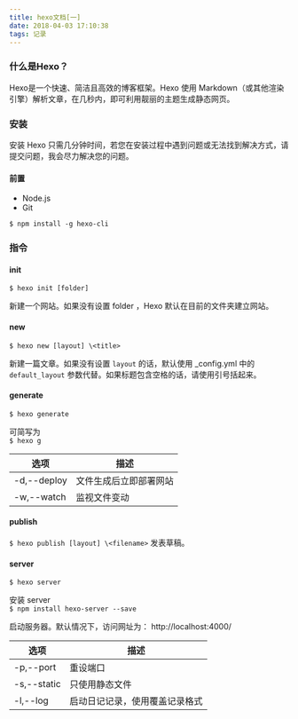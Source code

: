 ```yaml
---
title: hexo文档[一]
date: 2018-04-03 17:10:38
tags: 记录  
---
```


### 什么是Hexo？ 
Hexo是一个快速、简洁且高效的博客框架。Hexo 使用 Markdown（或其他渲染引擎）解析文章，在几秒内，即可利用靓丽的主题生成静态网页。
<!--more-->
### 安装  
安装 Hexo 只需几分钟时间，若您在安装过程中遇到问题或无法找到解决方式，请提交问题，我会尽力解决您的问题。

#### 前置  
* Node.js
* Git  

` $ npm install -g hexo-cli `

### 指令  
#### init  

` $ hexo init [folder] `  

新建一个网站。如果没有设置 folder ，Hexo 默认在目前的文件夹建立网站。

#### new  

` $ hexo new [layout] \<title> `  

新建一篇文章。如果没有设置 `layout` 的话，默认使用 _config.yml 中的 `default_layout` 参数代替。如果标题包含空格的话，请使用引号括起来。 

#### generate  

` $ hexo generate `   

可简写为  
` $ hexo g ` 

| 选项 | 描述 |  
| -----| ----- |  
| -d,--deploy | 文件生成后立即部署网站 |  
|-w,--watch | 监视文件变动 |  

#### publish  
` $ hexo publish [layout] \<filename> ` 
发表草稿。 

#### server  
` $ hexo server ` 

安装 server  
 `$ npm install hexo-server --save`  

启动服务器。默认情况下，访问网址为： http://localhost:4000/
 
| 选项 | 描述 |  
| -----| ----- |  
| -p,--port | 重设端口 |  
|-s,--static | 只使用静态文件 |  
| -l,--log | 启动日记记录，使用覆盖记录格式 |  
 